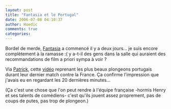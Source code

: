 ```yaml
---
layout: post
title: "Fantasia et le Portugal"
date: 2006-07-08 04:10:37
author: Hoedic
comments: true
categories: 
---
```



Bordel de merde, [Fantasia](http://www.fantasiafest.com) a commencé il y a deux jours... je suis encore complètement à la ramasse :( y a-t-il des gens dans la salle qui auraient des recommandations de film a priori sympa à voir ?

Via [Patrick](http://www.fantasiafest.com), cette [vidéo](http://www.youtube.com/watch?v=7QSHB-AQZ1E) reprenant les plus beaux plongeons portugais durant leur dernier match contre la France. Ça confirme l'impression que j'avais eu en regardant les 20 dernières minutes...

(Ça c'est une chose que l'on peut rendre à l'équipe française  -hormis Henry et ses talents de comédiens- c'est qu'ils jouent assez proprement, pas de coups de putes, pas trop de plongeon.)